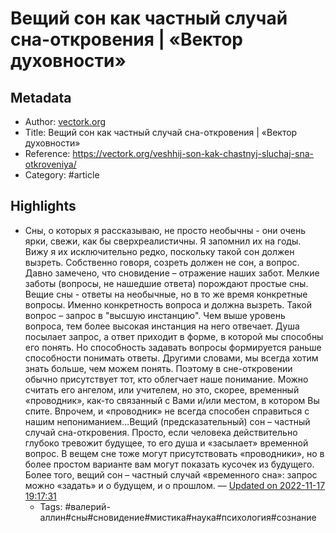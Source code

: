 # Вещий сон как частный случай сна-откровения | «Вектор духовности»

## Metadata
- Author: [vectork.org]()
- Title: Вещий сон как частный случай сна-откровения | «Вектор духовности»
- Reference: https://vectork.org/veshhij-son-kak-chastnyj-sluchaj-sna-otkroveniya/
- Category: #article

## Highlights
- Сны, о которых я рассказываю, не просто необычны - oни очень ярки, свежи, как бы сверхреалистичны. Я запомнил их на годы. Вижу я их исключительно редко, поскольку такой сон должен вызреть. Собственно говоря, созреть должен не сон, а вопрос. Давно замечено, что сновидение – отражение наших забот. Мелкие заботы (вопросы, не нашедшие ответа) порождают простые сны. Вещие сны - ответы на необычные, но в то же время конкретные вопросы. Именно конкретность вопроса и должна вызреть. Такой вопрос – запрос в "высшую инстанцию". Чем выше уровень вопроса, тем более высокая инстанция на него отвечает. Душа посылает запрос, а ответ приходит в форме, в которой мы способны его понять. Но способность задавать вопросы формируется раньше способности понимать ответы. Другими словами, мы всегда хотим знать больше, чем можем понять. Поэтому в сне-откровении обычно присутствует тот, кто облегчает наше понимание. Можно считать его ангелом, или учителем, но это, скорее, временный «проводник», как-то связанный с Вами и/или местом, в котором Вы спите. Впрочем, и «проводник» не всегда способен справиться с нашим непониманием…Вещий (предсказательный) сон – частный случай сна-откровения. Просто, если человека действительно глубоко тревожит будущее, то его душа и «засылает» временной вопрос. В вещем сне тоже могут присутствовать «проводники», но в более простом варианте вам могут показать кусочек из будущего. Более того, вещий сон – частный случай «временного сна»: запрос можно «задать» и о будущем, и о прошлом. — [Updated on 2022-11-17 19:17:31](https://hyp.is/Vl9ZvGaTEe24YvuKTDNmMg/vectork.org/veshhij-son-kak-chastnyj-sluchaj-sna-otkroveniya/)
   - Tags: #валерий-аллин#сны#сновидение#мистика#наука#психология#сознание
